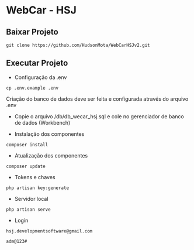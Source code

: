 # WebCar - HSJ

## Baixar Projeto
```
git clone https://github.com/HudsonMota/WebCarHSJv2.git
```
## Executar Projeto

- Configuração da .env
```
cp .env.example .env
```
Criação do banco de dados deve ser feita e configurada através do arquivo .env

- Copie o arquivo /db/db_wecar_hsj.sql e cole no gerenciador de banco de dados (Workbench)


- Instalação dos componentes
```
composer install
```

- Atualização dos componentes
```
composer update
```

- Tokens e chaves
```
php artisan key:generate
```

- Servidor local
```
php artisan serve
```

- Login
```
hsj.developmentsoftware@gmail.com
```
```
adm@123#
```